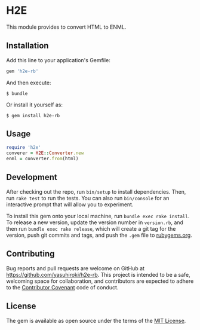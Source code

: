 # H2E

This module provides to convert HTML to ENML.

## Installation

Add this line to your application's Gemfile:

```ruby
gem 'h2e-rb'
```

And then execute:

    $ bundle

Or install it yourself as:

    $ gem install h2e-rb

## Usage

```ruby
require 'h2e'
converer = H2E::Converter.new
enml = converter.from(html)
```

## Development

After checking out the repo, run `bin/setup` to install dependencies. Then, run `rake test` to run the tests. You can also run `bin/console` for an interactive prompt that will allow you to experiment.

To install this gem onto your local machine, run `bundle exec rake install`. To release a new version, update the version number in `version.rb`, and then run `bundle exec rake release`, which will create a git tag for the version, push git commits and tags, and push the `.gem` file to [rubygems.org](https://rubygems.org).

## Contributing

Bug reports and pull requests are welcome on GitHub at https://github.com/yasuhiroki/h2e-rb. This project is intended to be a safe, welcoming space for collaboration, and contributors are expected to adhere to the [Contributor Covenant](http://contributor-covenant.org) code of conduct.


## License

The gem is available as open source under the terms of the [MIT License](http://opensource.org/licenses/MIT).

